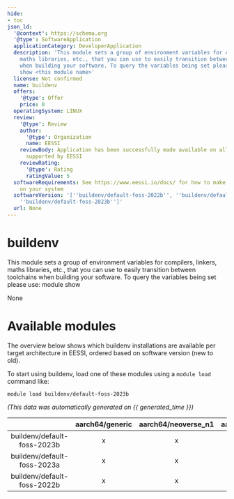 ```yaml
---
hide:
- toc
json_ld:
  '@context': https://schema.org
  '@type': SoftwareApplication
  applicationCategory: DeveloperApplication
  description: 'This module sets a group of environment variables for compilers, linkers,
    maths libraries, etc., that you can use to easily transition between toolchains
    when building your software. To query the variables being set please use: module
    show <this module name>'
  license: Not confirmed
  name: buildenv
  offers:
    '@type': Offer
    price: 0
  operatingSystem: LINUX
  review:
    '@type': Review
    author:
      '@type': Organization
      name: EESSI
    reviewBody: Application has been successfully made available on all architectures
      supported by EESSI
    reviewRating:
      '@type': Rating
      ratingValue: 5
  softwareRequirements: See https://www.eessi.io/docs/ for how to make EESSI available
    on your system
  softwareVersion: '[''buildenv/default-foss-2022b'', ''buildenv/default-foss-2023a'',
    ''buildenv/default-foss-2023b'']'
  url: None
---
```


buildenv
========


This module sets a group of environment variables for compilers, linkers, maths libraries, etc., that you can use to easily transition between toolchains when building your software. To query the variables being set please use: module show <this module name>

None
# Available modules


The overview below shows which buildenv installations are available per target architecture in EESSI, ordered based on software version (new to old).

To start using buildenv, load one of these modules using a `module load` command like:

```shell
module load buildenv/default-foss-2023b
```

*(This data was automatically generated on {{ generated_time }})*  

| |aarch64/generic|aarch64/neoverse_n1|aarch64/neoverse_v1|aarch64/nvidia/grace|x86_64/generic|x86_64/amd/zen2|x86_64/amd/zen3|x86_64/amd/zen4|x86_64/intel/cascadelake|x86_64/intel/haswell|x86_64/intel/icelake|x86_64/intel/sapphirerapids|x86_64/intel/skylake_avx512|
| :---: | :---: | :---: | :---: | :---: | :---: | :---: | :---: | :---: | :---: | :---: | :---: | :---: | :---: |
|buildenv/default-foss-2023b|x|x|x|x|x|x|x|x|x|x|x|x|x|
|buildenv/default-foss-2023a|x|x|x|x|x|x|x|x|x|x|x|x|x|
|buildenv/default-foss-2022b|x|x|x|x|x|x|x|x|x|x|x|x|x|
